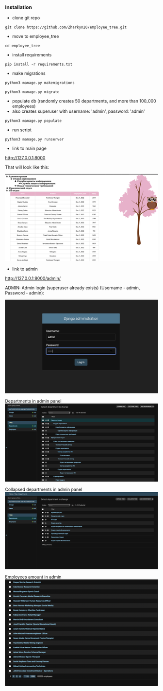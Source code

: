 ### Installation
- clone git repo 
```
git clone https://github.com/Zharkyn20/employee_tree.git
```
- move to employee_tree
```
cd employee_tree
```
- install requirements
```
pip install -r requirements.txt
```
- make migrations
```
python3 manage.py makemigrations
```
```
python3 manage.py migrate
```
- populate db (randomly creates 50 departments, and more than 100_000 employees)
- also creates superuser with username: 'admin', password: 'admin'
```
python3 manage.py populate
```
- run script
```
python3 manage.py runserver
```
- link to main page

http://127.0.0.1:8000

That will look like this:

![main_page](readme_imgs/main_page.png "Main Page")

- link to admin

http://127.0.0.1:8000/admin/

ADMIN:
Admin login (superuser already exists)
(Username - admin,
Password - admin):

![admin_login](readme_imgs/admin_login.png "Admin Login")

Departments in admin panel
![admin_departments tree](readme_imgs/admin_departm_tree.png "Admin Departemnts' tree")

Collapsed departments in admin panel
![admin_departments tree_collappsed](readme_imgs/admin_departments_tree_collapse.png "Admin Departemnts' tree collapsed")

Employees amount in admin
![admin_employees_amount](readme_imgs/employees_amount.png "Admin Employees amount after population db")
